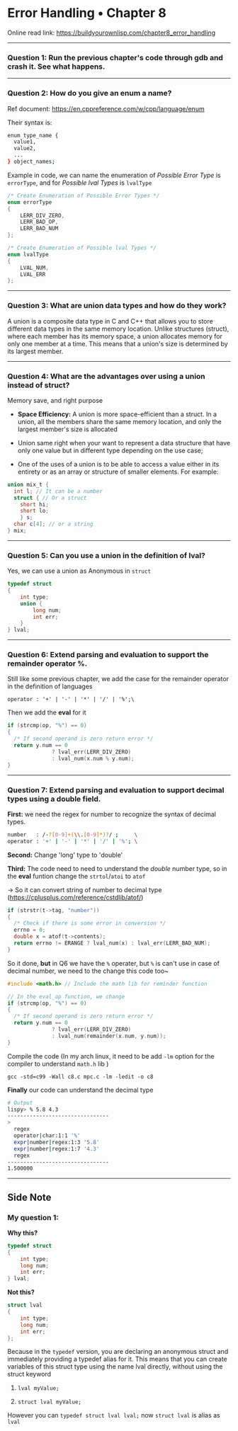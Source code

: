 # Error Handling • Chapter 8

Online read link: https://buildyourownlisp.com/chapter8_error_handling

---

### Question 1: Run the previous chapter's code through gdb and crash it. See what happens.

---

### Question 2: How do you give an enum a name?

Ref document: https://en.cppreference.com/w/cpp/language/enum

Their syntax is:
```sh
enum type_name {
  value1,
  value2,
  ...
} object_names;
```

Example in code, we can name the enumeration of *Possible Error Type* is `errorType`, and for *Possible lval Types* is `lvalType`
```c
/* Create Enumeration of Possible Error Types */
enum errorType
{
    LERR_DIV_ZERO,
    LERR_BAD_OP,
    LERR_BAD_NUM
};

/* Create Enumeration of Possible lval Types */
enum lvalType
{
    LVAL_NUM,
    LVAL_ERR
};

```

---

### Question 3: What are union data types and how do they work?

A union is a composite data type in C and C++ that allows you to store different data types in the same memory location. Unlike structures (struct), where each member has its memory space, a union allocates memory for only one member at a time. This means that a union's size is determined by its largest member.

---

### Question 4: What are the advantages over using a union instead of struct?

Memory save, and right purpose

- **Space Efficiency:** A union is more space-efficient than a struct. In a union, all the members share the same memory location, and only the largest member's size is allocated

- Union same right when your want to represent a data structure that have only one value but in different type depending on the use case;

- One of the uses of a union is to be able to access a value either in its entirety or as an array or structure of smaller elements. For example:
```c
union mix_t {
  int l; // It can be a number
  struct { // Or a struct
    short hi;
    short lo;
    } s;
  char c[4]; // or a string
} mix;

```

---

### Question 5: Can you use a union in the definition of lval?

Yes, we can use a union as Anonymous in `struct`
```c
typedef struct
{
    int type;
    union {
        long num;
        int err;
    }
} lval;
```

---

### Question 6: Extend parsing and evaluation to support the remainder operator %.

Still like some previous chapter, we add the case for the remainder operator in the definition of languages

`operator : '+' | '-' | '*' | '/' | '%';\`

Then we add the **eval** for it

```c
if (strcmp(op, "%") == 0)
{
  /* If second operand is zero return error */
  return y.num == 0
              ? lval_err(LERR_DIV_ZERO)
              : lval_num(x.num % y.num);
}
```

---

### Question 7: Extend parsing and evaluation to support decimal types using a double field.

**First:** we need the regex for number to recognize the syntax of decimal types.

```sh
number   : /-?[0-9]+(\\.[0-9]*)?/ ;     \
operator : '+' | '-' | '*' | '/' | '%'; \
```

**Second:** Change 'long' type to 'double'

**Third:** The code need to need to understand the *double* number type, so in the **eval** funtion change the `strtol`/`atoi` to `atof` 

-> So it can convert string of number to decimal type (https://cplusplus.com/reference/cstdlib/atof/)

```c
if (strstr(t->tag, "number"))
{
  /* Check if there is some error in conversion */
  errno = 0;
  double x = atof(t->contents);
  return errno != ERANGE ? lval_num(x) : lval_err(LERR_BAD_NUM);
}
```

So it done, **but** in Q6 we have the `%` operater, but `%` is can't use in case of decimal number, we need to the change this code too~

```c
#include <math.h> // Include the math lib for reminder function

// In the eval_op function, we change
if (strcmp(op, "%") == 0)
{
  /* If second operand is zero return error */
  return y.num == 0
              ? lval_err(LERR_DIV_ZERO)
              : lval_num(remainder(x.num, y.num));
}
```

Compile the code (In my arch linux, it need to be add `-lm` option for the compiler to understand `math.h` lib )

`gcc -std=c99 -Wall c8.c mpc.c -lm -ledit -o c8`

**Finally** our code can understand the decimal type

```sh
# Output
lispy> % 5.8 4.3
--------------------------------
> 
  regex 
  operator|char:1:1 '%'
  expr|number|regex:1:3 '5.8'
  expr|number|regex:1:7 '4.3'
  regex 
--------------------------------
1.500000
```

---

## Side Note

### My question 1:

**Why this?**
```c
typedef struct
{
    int type;
    long num;
    int err;
} lval;
```
**Not this?**
```c
struct lval
{
    int type;
    long num;
    int err;
};
```

Because in the `typedef` version, you are declaring an anonymous struct and immediately providing a typedef alias for it. This means that you can create variables of this struct type using the name lval directly, without using the struct keyword

1. `lval myValue;`

2. `struct lval myValue;`

However you can `typedef struct lval lval;` now `struct lval` is alias as `lval`